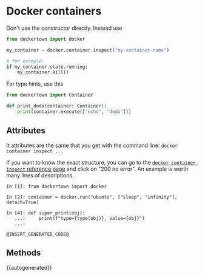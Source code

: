 # Docker containers

Don't use the constructor directly. Instead use 
```python
from dockertown import docker

my_container = docker.container.inspect("my-container-name")

# for example:
if my_container.state.running:
    my_container.kill()

```
For type hints, use this

```python
from dockertown import Container

def print_dodo(container: Container):
    print(container.execute(["echo", "dodo"]))
```

## Attributes

It attributes are the same that you get with the command line:
`docker container inspect ...`

If you want to know the exact structure, you can go to the 
[`docker container inspect` reference page](https://docs.docker.com/engine/api/v1.40/#operation/ContainerInspect)
and click on "200 no error".
An example is worth many lines of descriptions.


```
In [1]: from dockertown import docker

In [2]: container = docker.run("ubuntu", ["sleep", "infinity"], detach=True)

In [4]: def super_print(obj):
   ...:     print(f"type={type(obj)}, value={obj}")
   ...:

@INSERT_GENERATED_CODE@
```

## Methods

{{autogenerated}}
